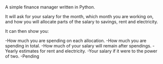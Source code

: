 A simple finance manager written in Python.

It will ask for your salary for the month, which month you are working on, and how you will allocate parts of the salary to savings, rent and electricity.

It can then show you:

-How much you are spending on each allocation.
-How much you are spending in total.
-How much of your salary will remain after spendings.
-Yearly estimates for rent and electricity.
-Your salary if it were to the power of two.
-Pending
